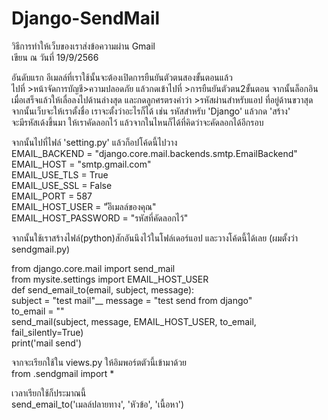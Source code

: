 # Django-SendMail

วิธีการทำให้เว็บของเราส่งข้อความผ่าน Gmail <br>
เขียน ณ วันที่ 19/9/2566 <br>

อันดับแรก อีเมลล์ที่เราใช้นั้นจะต้องเปิดการยืนยันตัวตนสองขั้นตอนแล้ว <br>
ไปที่ >หน้าจัดการบัญชี>ความปลอดภัย แล้วกดเข้าไปที่ >การยืนยันตัวตน2ขั้นตอน จากนั้นล็อกอิน <br>
เมื่อเสร็จแล้วให้เลื่อลงไปด้านล่างสุด และกดลูกศรตรงคำว่า >รหัสผ่านสำหรับแอป ที่อยู่ด้านขวาสุด <br>
จากนั้นเว็บจะให้เราตั้งชื่อ เราจะตั้งว่าอะไรก็ได้ เช่น รหัสสำหรับ 'Django' แล้วกด 'สร้าง' <br>
จะมีรหัสเด้งขึ้นมา ให้เราคัดลอกไว้ แล้วจากในไหนก็ได้ที่คิดว่าจะคัดลอกได้อีกรอบ <br>

จากนั้นไปที่ไฟล์ 'setting.py' แล้วก็อปโค้ดนี้ไปวาง <br>
EMAIL_BACKEND = "django.core.mail.backends.smtp.EmailBackend" <br>
EMAIL_HOST = "smtp.gmail.com" <br>
EMAIL_USE_TLS = True <br>
EMAIL_USE_SSL = False <br>
EMAIL_PORT = 587 <br>
EMAIL_HOST_USER = "ัอีเมลล์ของคุณ" <br>
EMAIL_HOST_PASSWORD = "รหัสที่คัดลอกไว้" <br>

จากนั้นใช้เราสร้างไฟล์(python)สักอันนึงไว้ในโฟล์เดอร์แอป และวางโค้ดนี้ได้เลย (ผมตั้งว่า sendgmail.py) <br>

from django.core.mail import send_mail <br>
from mysite.settings import EMAIL_HOST_USER <br>
def send_email_to(email, subject, message): <br>
    subject = "test mail"__
    message = "test send from django" <br>
    to_email = "" <br>
    send_mail(subject, message, EMAIL_HOST_USER, to_email, fail_silently=True) <br>
    print('mail send') <br>

จากจะเรียกใช้ใน views.py ให้อิมพอร์ตตัวนี้เข้ามาด้วย <br>
from .sendgmail import * <br>

เวลาเรียกใช้ก็ประมาณนี้ <br>
send_email_to('เมลล์ปลายทาง', 'หัวข้อ', 'เนื้อหา') <br>



















    
